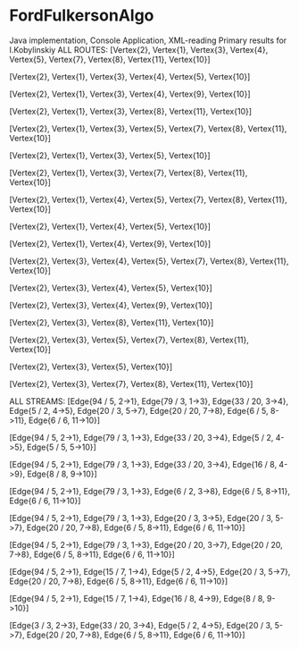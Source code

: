 # FordFulkersonAlgo
Java implementation, Console Application, XML-reading
Primary results for I.Kobylinskiy
ALL ROUTES:
[Vertex{2}, Vertex{1}, Vertex{3}, Vertex{4}, Vertex{5}, Vertex{7}, Vertex{8}, Vertex{11}, Vertex{10}]

[Vertex{2}, Vertex{1}, Vertex{3}, Vertex{4}, Vertex{5}, Vertex{10}]

[Vertex{2}, Vertex{1}, Vertex{3}, Vertex{4}, Vertex{9}, Vertex{10}]

[Vertex{2}, Vertex{1}, Vertex{3}, Vertex{8}, Vertex{11}, Vertex{10}]

[Vertex{2}, Vertex{1}, Vertex{3}, Vertex{5}, Vertex{7}, Vertex{8}, Vertex{11}, Vertex{10}]

[Vertex{2}, Vertex{1}, Vertex{3}, Vertex{5}, Vertex{10}]

[Vertex{2}, Vertex{1}, Vertex{3}, Vertex{7}, Vertex{8}, Vertex{11}, Vertex{10}]

[Vertex{2}, Vertex{1}, Vertex{4}, Vertex{5}, Vertex{7}, Vertex{8}, Vertex{11}, Vertex{10}]

[Vertex{2}, Vertex{1}, Vertex{4}, Vertex{5}, Vertex{10}]

[Vertex{2}, Vertex{1}, Vertex{4}, Vertex{9}, Vertex{10}]

[Vertex{2}, Vertex{3}, Vertex{4}, Vertex{5}, Vertex{7}, Vertex{8}, Vertex{11}, Vertex{10}]

[Vertex{2}, Vertex{3}, Vertex{4}, Vertex{5}, Vertex{10}]

[Vertex{2}, Vertex{3}, Vertex{4}, Vertex{9}, Vertex{10}]

[Vertex{2}, Vertex{3}, Vertex{8}, Vertex{11}, Vertex{10}]

[Vertex{2}, Vertex{3}, Vertex{5}, Vertex{7}, Vertex{8}, Vertex{11}, Vertex{10}]

[Vertex{2}, Vertex{3}, Vertex{5}, Vertex{10}]

[Vertex{2}, Vertex{3}, Vertex{7}, Vertex{8}, Vertex{11}, Vertex{10}]

ALL STREAMS:
[Edge{94 / 5, 2->1}, Edge{79 / 3, 1->3}, Edge{33 / 20, 3->4}, Edge{5 / 2, 4->5}, Edge{20 / 3, 5->7}, Edge{20 / 20, 7->8}, Edge{6 / 5, 8->11}, Edge{6 / 6, 11->10}]

[Edge{94 / 5, 2->1}, Edge{79 / 3, 1->3}, Edge{33 / 20, 3->4}, Edge{5 / 2, 4->5}, Edge{5 / 5, 5->10}]

[Edge{94 / 5, 2->1}, Edge{79 / 3, 1->3}, Edge{33 / 20, 3->4}, Edge{16 / 8, 4->9}, Edge{8 / 8, 9->10}]

[Edge{94 / 5, 2->1}, Edge{79 / 3, 1->3}, Edge{6 / 2, 3->8}, Edge{6 / 5, 8->11}, Edge{6 / 6, 11->10}]

[Edge{94 / 5, 2->1}, Edge{79 / 3, 1->3}, Edge{20 / 3, 3->5}, Edge{20 / 3, 5->7}, Edge{20 / 20, 7->8}, Edge{6 / 5, 8->11}, Edge{6 / 6, 11->10}]

[Edge{94 / 5, 2->1}, Edge{79 / 3, 1->3}, Edge{20 / 20, 3->7}, Edge{20 / 20, 7->8}, Edge{6 / 5, 8->11}, Edge{6 / 6, 11->10}]

[Edge{94 / 5, 2->1}, Edge{15 / 7, 1->4}, Edge{5 / 2, 4->5}, Edge{20 / 3, 5->7}, Edge{20 / 20, 7->8}, Edge{6 / 5, 8->11}, Edge{6 / 6, 11->10}]

[Edge{94 / 5, 2->1}, Edge{15 / 7, 1->4}, Edge{16 / 8, 4->9}, Edge{8 / 8, 9->10}]

[Edge{3 / 3, 2->3}, Edge{33 / 20, 3->4}, Edge{5 / 2, 4->5}, Edge{20 / 3, 5->7}, Edge{20 / 20, 7->8}, Edge{6 / 5, 8->11}, Edge{6 / 6, 11->10}]

